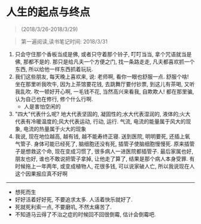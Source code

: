 # 人生的起点与终点

> (2018/3/26-2018/3/29)

> 第一遍阅读,读书笔记时间: 2018/3/31

1. 只会守住那个香板当成是佛, 或者只守着那个铃子, 叮叮当当, 拿个咒语就当是佛, 那都不是的. 那只是给凡夫一个方便之门, 找一条路走走, 凡夫都喜欢抓一个东西, 所以给他一样东西抓着玩玩. 
2. 我们这些朋友, 每天晚上喜欢来, 说: 老师啊, 看你一眼也舒服一点. 舒服个啥! 坐在那里听我吹牛, 因为上茶馆要花钱, 去跳舞厅要付钞票, 到这儿有茶喝, 又听我乱吹. 吹一顿好开心啊, 一毛钱不花, 当然高兴来看我, 自欺欺人! 都在那里骗, 认为自己也在修行, 修个什么行啊. 
    * 人是害怕空闲的
3. "四大"代表什么呢? 地大代表坚固的, 凝固性的;水大代表湿润的, 液体的;火大代表有冷暖温度的;风大代表运动, 行动, 运行. 气流, 电流的能量属于风大的现象, 电流的热量属于火大的现象
4. 我说, 现在地位越高, 越有钱, 越不能寿终正寝. 送到医院, 明明要死, 还插上氧气管子. 身体可能已经死了, 脑细胞还没有死, 插管子使脑细胞慢慢死. 原来插管子是想救这个命, 现在变成习惯了, 很多病人一进医院都插管子. 最后家属也好, 朋友也好, 谁也不敢说把管子拿掉, 让他走了算了, 结果是那个病人本身受罪. 有时候拖上一年两年, 或变成植物人, 花很多钱, 可以说家破人亡, 所以我说现在人这个因果报应真不好啊


----

* 想死而生
* 好好活着好好死, 不要追求太多. 人活着快乐就好了.
* 死就死利索一点, 不要磨叽, 不然太痛苦了. 
* 不知道马云得了不治之症的时候回不回很倒霉, 估计会倒霉吧.

